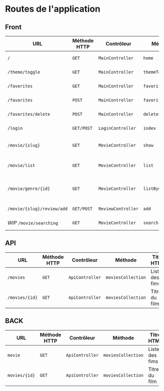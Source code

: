 # Routes de l'application

## Front

| URL                      | Méthode HTTP | Contrôleur         | Méthode           | Titre HTML                          | Commentaire                              |
| ------------------------ | ------------ | ------------------ | ----------------- | ----------------------------------- | ---------------------------------------- |
| `/`                      | `GET`        | `MainController`   | `home`            | Bienvenue sur Cinéflix              | Page d'accueil                           |
| `/theme/toggle`          | `GET`        | `MainController`   | `themeToggle`     | changement de theme                 | Changement de theme                      |
| `/favorites`             | `GET`        | `MainController`   | `favorites`       | Favoris                             | Les favoris d'un user                    |
| `/favorites`             | `POST`       | `MainController`   | `favorites`       | Ajouter aux favoris                 | Les favoris d'un user                    |
| `/favorites/delete`      | `POST`       | `MainController`   | `deleteFavorites` | Supprimer des favoris               | Les favoris d'un user                    |
| `/login`                 | `GET/POST`        | `LoginController`  | `index`           | Connexion                           | Page de connexion                        |
| `/movie/{slug}`            | `GET`        | `MovieController`  | `show`            | Cinéflix - Titre du film/série      | Page détails d'un film/série             |
| `/movie/list`            | `GET`        | `MovieController`  | `list`            | Liste des films et séries           | Affichage list filmms et series          |
| `/movie/genre/{id}`      | `GET`        | `MovieController`  | `listByGenre`     | Liste des films et séries par genre | Affichage list films et series par genre |
| `/movie/{slug}/review/add` | `GET/POST`   | `ReviewController` | `add`             | Ajuter une critique                 |
| *WIP* `/movie/searching` | `GET`        | `MovieController`  | `search`          | Recherche film ou série             | Résultat de la recherche                 |


## API

| URL            | Méthode HTTP | Contrôleur      | Méthode            | Titre HTML     | Commentaire             |
| -------------- | ------------ | --------------- | ------------------ | -------------- | ----------------------- |
| `/movies`      | `GET`        | `ApiController` | `moviesCollection` | Liste des fims | Liste des films en JSON |
| `/movies/{id}` | `GET`        | `ApiController` | `moviesCollection` | Titre du film  | Donné du film donnée    |

## BACK

| URL           | Méthode HTTP | Contrôleur      | Méthode            | Titre HTML     | Commentaire             |
| ------------- | ------------ | --------------- | ------------------ | -------------- | ----------------------- |
| `movie`       | `GET`        | `ApiController` | `moviesCollection` | Liste des fims | Liste des films en JSON |
| `movies/{id}` | `GET`        | `ApiController` | `moviesCollection` | Titre du film  | Donné du film donnée    |
